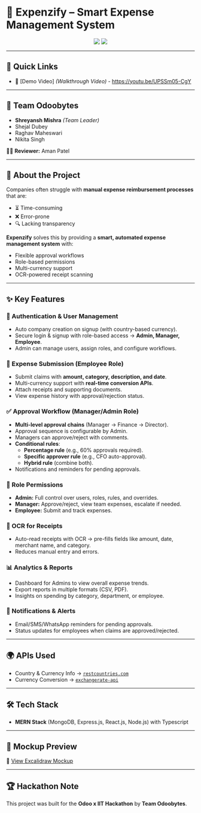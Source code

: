 # 💸 Expenzify – Smart Expense Management System  

<p align="center">
  <img src="https://img.shields.io/badge/Hackathon-Odoo%20x%20IIT-blueviolet?style=for-the-badge" />
  <img src="https://img.shields.io/badge/Team-Odoobytes-orange?style=for-the-badge" />
</p>

---

## 🔗 Quick Links  

- 🎥 [Demo Video] *(Walkthrough Video)*  - https://youtu.be/UPSSm05-CgY

---

## 👥 Team Odoobytes  
- **Shreyansh Mishra** *(Team Leader)*  
- Shejal Dubey  
- Raghav Maheswari  
- Nikita Singh  

👨‍🏫 **Reviewer:** Aman Patel  

---

## 🚀 About the Project  

Companies often struggle with **manual expense reimbursement processes** that are:  
- ⏳ Time-consuming  
- ❌ Error-prone  
- 🔍 Lacking transparency  

**Expenzify** solves this by providing a **smart, automated expense management system** with:  
- Flexible approval workflows  
- Role-based permissions  
- Multi-currency support  
- OCR-powered receipt scanning  

---

## ✨ Key Features  

### 👤 Authentication & User Management  
- Auto company creation on signup (with country-based currency).  
- Secure login & signup with role-based access → **Admin, Manager, Employee**.  
- Admin can manage users, assign roles, and configure workflows.  

### 📝 Expense Submission (Employee Role)  
- Submit claims with **amount, category, description, and date**.  
- Multi-currency support with **real-time conversion APIs**.  
- Attach receipts and supporting documents.  
- View expense history with approval/rejection status.  

### ✅ Approval Workflow (Manager/Admin Role)  
- **Multi-level approval chains** (Manager → Finance → Director).  
- Approval sequence is configurable by Admin.  
- Managers can approve/reject with comments.  
- **Conditional rules**:  
  - **Percentage rule** (e.g., 60% approvals required).  
  - **Specific approver rule** (e.g., CFO auto-approval).  
  - **Hybrid rule** (combine both).  
- Notifications and reminders for pending approvals.  

### 📌 Role Permissions  
- **Admin:** Full control over users, roles, rules, and overrides.  
- **Manager:** Approve/reject, view team expenses, escalate if needed.  
- **Employee:** Submit and track expenses.  

### 🧾 OCR for Receipts  
- Auto-read receipts with OCR → pre-fills fields like amount, date, merchant name, and category.  
- Reduces manual entry and errors.  

### 📊 Analytics & Reports  
- Dashboard for Admins to view overall expense trends.  
- Export reports in multiple formats (CSV, PDF).  
- Insights on spending by category, department, or employee.  

### 🔔 Notifications & Alerts  
- Email/SMS/WhatsApp reminders for pending approvals.  
- Status updates for employees when claims are approved/rejected.  

---

## 🌍 APIs Used  
- Country & Currency Info → [`restcountries.com`](https://restcountries.com/v3.1/all?fields=name,currencies)  
- Currency Conversion → [`exchangerate-api`](https://api.exchangerate-api.com/v4/latest/{BASE_CURRENCY})  

---

## 🛠 Tech Stack  
- **MERN Stack** (MongoDB, Express.js, React.js, Node.js) with Typescript  

---

## 🎨 Mockup Preview  
🔗 [View Excalidraw Mockup](https://link.excalidraw.com/l/65VNwvy7c4X/4WSLZDTrhkA)  

---

## 🏆 Hackathon Note  
This project was built for the **Odoo x IIT Hackathon** by **Team Odoobytes**.  


